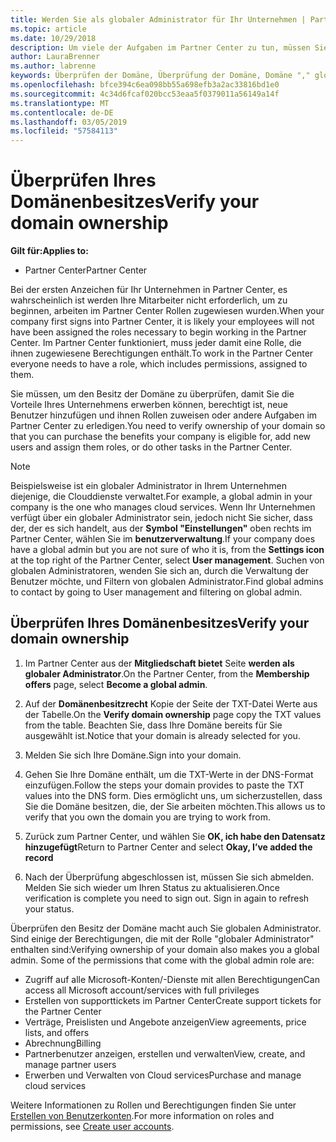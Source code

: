 ```yaml
---
title: Werden Sie als globaler Administrator für Ihr Unternehmen | Partner Center
ms.topic: article
ms.date: 10/29/2018
description: Um viele der Aufgaben im Partner Center zu tun, müssen Sie zuerst den Besitz der Domäne zu überprüfen. Viele Aufgaben im Partner Center erfordern einen globalen Administrator. Wenn Ihr Unternehmen noch keines vorhanden nicht ist, können Sie werden eine.
author: LauraBrenner
ms.author: labrenne
keywords: Überprüfen der Domäne, Überprüfung der Domäne, Domäne "," globaler Administrator "," Benutzerrollen "," Berechtigungen
ms.openlocfilehash: bfce394c6ea098bb55a698efb3a2ac33816bd1e0
ms.sourcegitcommit: 4c34d6fcaf020bcc53eaa5f0379011a56149a14f
ms.translationtype: MT
ms.contentlocale: de-DE
ms.lasthandoff: 03/05/2019
ms.locfileid: "57584113"
---
```

# <a name="verify-your-domain-ownership"></a><span data-ttu-id="f3ad9-105">Überprüfen Ihres Domänenbesitzes</span><span class="sxs-lookup"><span data-stu-id="f3ad9-105">Verify your domain ownership</span></span>

<span data-ttu-id="f3ad9-106">**Gilt für:**</span><span class="sxs-lookup"><span data-stu-id="f3ad9-106">**Applies to:**</span></span>

- <span data-ttu-id="f3ad9-107">Partner Center</span><span class="sxs-lookup"><span data-stu-id="f3ad9-107">Partner Center</span></span>

<span data-ttu-id="f3ad9-108">Bei der ersten Anzeichen für Ihr Unternehmen in Partner Center, es wahrscheinlich ist werden Ihre Mitarbeiter nicht erforderlich, um zu beginnen, arbeiten im Partner Center Rollen zugewiesen wurden.</span><span class="sxs-lookup"><span data-stu-id="f3ad9-108">When your company first signs into Partner Center, it is likely your employees will not have been assigned the roles necessary to begin working in the Partner Center.</span></span> <span data-ttu-id="f3ad9-109">Im Partner Center funktioniert, muss jeder damit eine Rolle, die ihnen zugewiesene Berechtigungen enthält.</span><span class="sxs-lookup"><span data-stu-id="f3ad9-109">To work in the Partner Center everyone needs to have a role, which includes permissions, assigned to them.</span></span>  

<span data-ttu-id="f3ad9-110">Sie müssen, um den Besitz der Domäne zu überprüfen, damit Sie die Vorteile Ihres Unternehmens erwerben können, berechtigt ist, neue Benutzer hinzufügen und ihnen Rollen zuweisen oder andere Aufgaben im Partner Center zu erledigen.</span><span class="sxs-lookup"><span data-stu-id="f3ad9-110">You need to verify ownership of your domain so that you can purchase the benefits your company is eligible for, add new users and assign them roles, or do other tasks in the Partner Center.</span></span> 

>[!Note]
><span data-ttu-id="f3ad9-111">Beispielsweise ist ein globaler Administrator in Ihrem Unternehmen diejenige, die Clouddienste verwaltet.</span><span class="sxs-lookup"><span data-stu-id="f3ad9-111">For example, a global admin in your company is the one who manages cloud services.</span></span> <span data-ttu-id="f3ad9-112">Wenn Ihr Unternehmen verfügt über ein globaler Administrator sein, jedoch nicht Sie sicher, dass der, der es sich handelt, aus der **Symbol "Einstellungen"** oben rechts im Partner Center, wählen Sie im **benutzerverwaltung**.</span><span class="sxs-lookup"><span data-stu-id="f3ad9-112">If your company does have a global admin but you are not sure of who it is, from the **Settings icon** at the top right of the Partner Center, select **User management**.</span></span> <span data-ttu-id="f3ad9-113">Suchen von globalen Administratoren, wenden Sie sich an, durch die Verwaltung der Benutzer möchte, und Filtern von globalen Administrator.</span><span class="sxs-lookup"><span data-stu-id="f3ad9-113">Find global admins to contact by going to User management and filtering on global admin.</span></span>

## <a name="verify-your-domain-ownership"></a><span data-ttu-id="f3ad9-114">Überprüfen Ihres Domänenbesitzes</span><span class="sxs-lookup"><span data-stu-id="f3ad9-114">Verify your domain ownership</span></span>

1. <span data-ttu-id="f3ad9-115">Im Partner Center aus der **Mitgliedschaft bietet** Seite **werden als globaler Administrator**.</span><span class="sxs-lookup"><span data-stu-id="f3ad9-115">On the Partner Center, from the **Membership offers** page, select **Become a global admin**.</span></span> 

2. <span data-ttu-id="f3ad9-116">Auf der **Domänenbesitzrecht** Kopie der Seite der TXT-Datei Werte aus der Tabelle.</span><span class="sxs-lookup"><span data-stu-id="f3ad9-116">On the **Verify domain ownership** page copy the TXT values from the table.</span></span> <span data-ttu-id="f3ad9-117">Beachten Sie, dass Ihre Domäne bereits für Sie ausgewählt ist.</span><span class="sxs-lookup"><span data-stu-id="f3ad9-117">Notice that your domain is already selected for you.</span></span>

3. <span data-ttu-id="f3ad9-118">Melden Sie sich Ihre Domäne.</span><span class="sxs-lookup"><span data-stu-id="f3ad9-118">Sign into your domain.</span></span> 

4. <span data-ttu-id="f3ad9-119">Gehen Sie Ihre Domäne enthält, um die TXT-Werte in der DNS-Format einzufügen.</span><span class="sxs-lookup"><span data-stu-id="f3ad9-119">Follow the steps your domain provides to paste the TXT values into the DNS form.</span></span>  <span data-ttu-id="f3ad9-120">Dies ermöglicht uns, um sicherzustellen, dass Sie die Domäne besitzen, die, der Sie arbeiten möchten.</span><span class="sxs-lookup"><span data-stu-id="f3ad9-120">This allows us to verify that you own the domain you are trying to work from.</span></span>

5. <span data-ttu-id="f3ad9-121">Zurück zum Partner Center, und wählen Sie **OK, ich habe den Datensatz hinzugefügt**</span><span class="sxs-lookup"><span data-stu-id="f3ad9-121">Return to Partner Center and select **Okay, I’ve added the record**</span></span>

6. <span data-ttu-id="f3ad9-122">Nach der Überprüfung abgeschlossen ist, müssen Sie sich abmelden. Melden Sie sich wieder um Ihren Status zu aktualisieren.</span><span class="sxs-lookup"><span data-stu-id="f3ad9-122">Once verification is complete you need to sign out. Sign in again to refresh your status.</span></span> 

<span data-ttu-id="f3ad9-123">Überprüfen den Besitz der Domäne macht auch Sie globalen Administrator. Sind einige der Berechtigungen, die mit der Rolle "globaler Administrator" enthalten sind:</span><span class="sxs-lookup"><span data-stu-id="f3ad9-123">Verifying ownership of your domain also makes you a global admin. Some of the permissions that come with the global admin role are:</span></span>

- <span data-ttu-id="f3ad9-124">Zugriff auf alle Microsoft-Konten/-Dienste mit allen Berechtigungen</span><span class="sxs-lookup"><span data-stu-id="f3ad9-124">Can access all Microsoft account/services with full privileges</span></span> 
- <span data-ttu-id="f3ad9-125">Erstellen von supporttickets im Partner Center</span><span class="sxs-lookup"><span data-stu-id="f3ad9-125">Create support tickets for the Partner Center</span></span>
- <span data-ttu-id="f3ad9-126">Verträge, Preislisten und Angebote anzeigen</span><span class="sxs-lookup"><span data-stu-id="f3ad9-126">View agreements, price lists, and offers</span></span>
- <span data-ttu-id="f3ad9-127">Abrechnung</span><span class="sxs-lookup"><span data-stu-id="f3ad9-127">Billing</span></span>
- <span data-ttu-id="f3ad9-128">Partnerbenutzer anzeigen, erstellen und verwalten</span><span class="sxs-lookup"><span data-stu-id="f3ad9-128">View, create, and manage partner users</span></span>
- <span data-ttu-id="f3ad9-129">Erwerben und Verwalten von Cloud services</span><span class="sxs-lookup"><span data-stu-id="f3ad9-129">Purchase and manage cloud services</span></span>

<span data-ttu-id="f3ad9-130">Weitere Informationen zu Rollen und Berechtigungen finden Sie unter [Erstellen von Benutzerkonten](create-user-accounts-and-set-permissions.md).</span><span class="sxs-lookup"><span data-stu-id="f3ad9-130">For more information on roles and permissions, see [Create user accounts](create-user-accounts-and-set-permissions.md).</span></span> 